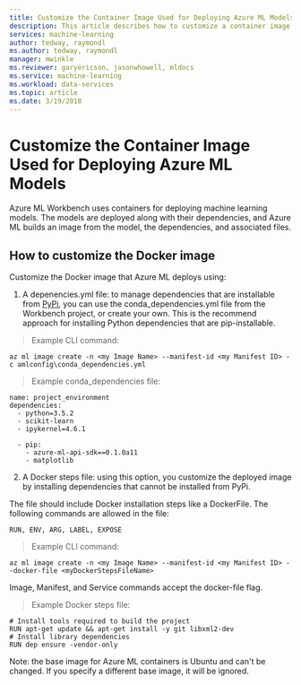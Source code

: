 ```yaml
---
title: Customize the Container Image Used for Deploying Azure ML Models | Microsoft Docs
description: This article describes how to customize a container image for Azure Machine Learning models
services: machine-learning
author: tedway, raymondl
ms.author: tedway, raymondl
manager: mwinkle
ms.reviewer: garyericson, jasonwhowell, mldocs
ms.service: machine-learning
ms.workload: data-services
ms.topic: article
ms.date: 3/19/2018
---
```


# Customize the Container Image Used for Deploying Azure ML Models

Azure ML Workbench uses containers for deploying machine learning models. The models are deployed along with their dependencies, and Azure ML builds an image from the model, the dependencies, and associated files.

## How to customize the Docker image
Customize the Docker image that Azure ML deploys using:

1. A depenencies.yml file: to manage dependencies that are installable from [PyPi]( https://pypi.python.org/pypi), you can use the conda_dependencies.yml file from the Workbench project, or create your own. This is the recommend approach for installing Python dependencies that are pip-installable.

> Example CLI command:

    az ml image create -n <my Image Name> --manifest-id <my Manifest ID> -c amlconfig\conda_dependencies.yml 

> Example conda_dependencies file: 

    name: project_environment
    dependencies:
      - python=3.5.2
      - scikit-learn
      - ipykernel=4.6.1
    
      - pip:
        - azure-ml-api-sdk==0.1.0a11
        - matplotlib
        
2. A Docker steps file: using this option, you customize the deployed image by installing dependencies that cannot be installed from PyPi. 

The file should include Docker installation steps like a DockerFile. The following commands are allowed in the file: 

	RUN, ENV, ARG, LABEL, EXPOSE

> Example CLI command:

    az ml image create -n <my Image Name> --manifest-id <my Manifest ID> --docker-file <myDockerStepsFileName> 

Image, Manifest, and Service commands accept the docker-file flag.

> Example Docker steps file:

    # Install tools required to build the project
    RUN apt-get update && apt-get install -y git libxml2-dev
    # Install library dependencies
    RUN dep ensure -vendor-only

Note: the base image for Azure ML containers is Ubuntu and can't be changed. If you specify a different base image, it will be ignored.
